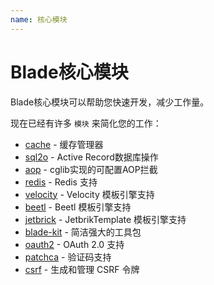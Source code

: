 ```yaml
---
name: 核心模块
---
```


# Blade核心模块

Blade核心模块可以帮助您快速开发，减少工作量。

现在已经有许多 `模块` 来简化您的工作：

- [cache](https://github.com/biezhi/blade/tree/master/blade-cache) - 缓存管理器
- [sql2o](https://github.com/biezhi/blade/tree/master/blade-sql2o) - Active Record数据库操作
- [aop](https://github.com/biezhi/blade/tree/master/blade-aop) - cglib实现的可配置AOP拦截
- [redis](https://github.com/biezhi/blade/tree/master/blade-redis) - Redis 支持
- [velocity](https://github.com/biezhi/blade/blob/master/blade-core/src/main/java/com/blade/render/VelocityRender.java) - Velocity 模板引擎支持
- [beetl](https://github.com/biezhi/blade/blob/master/blade-core/src/main/java/com/blade/render/BeetlRender.java) - Beetl 模板引擎支持
- [jetbrick](https://github.com/biezhi/blade/blob/master/blade-core/src/main/java/com/blade/render/JetbrickRender.java) - JetbrikTemplate 模板引擎支持
- [blade-kit](https://github.com/biezhi/blade/tree/master/blade-kit) - 简洁强大的工具包
- [oauth2](https://github.com/biezhi/blade/tree/master/blade-oauth2) - OAuth 2.0 支持
- [patchca](https://github.com/biezhi/blade/tree/master/blade-patchca) - 验证码支持
- [csrf](http://bladejava.com/docs/modules/csrf) - 生成和管理 CSRF 令牌

